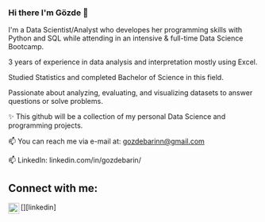 
### Hi there I'm Gözde 👋

I'm a Data Scientist/Analyst who developes her programming skills with Python and SQL while attending in an intensive & full-time Data Science Bootcamp.

3 years of experience in data analysis and interpretation mostly using Excel.

Studied Statistics and completed Bachelor of Science in this field.

Passionate about analyzing, evaluating, and visualizing datasets to answer questions or solve problems.

✨ This github will be a collection of my personal Data Science and programming projects.


📫 You can reach me via e-mail at: gozdebarinn@gmail.com

📫 LinkedIn: linkedin.com/in/gozdebarin/


## Connect with me:
[<img align="left" alt="codeSTACKr | LinkedIn" width="22px" src="[https://cdn.jsdelivr.net/npm/simple-icons@v3/icons/linkedin.svg](https://www.linkedin.com/in/gozdebarin/)" />][linkedin]
<br />
